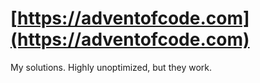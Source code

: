 # [https://adventofcode.com](https://adventofcode.com)

My solutions. Highly unoptimized, but they work.
